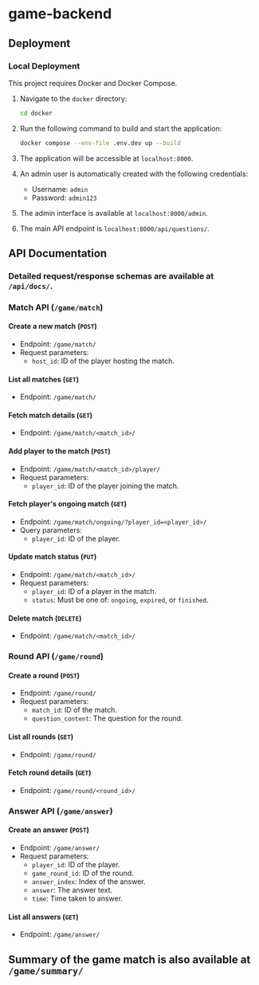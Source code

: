 # game-backend

## Deployment

### Local Deployment

This project requires Docker and Docker Compose.

1.  Navigate to the `docker` directory:

    ```bash
    cd docker
    ```

2.  Run the following command to build and start the application:

    ```bash
    docker compose --env-file .env.dev up --build
    ```

3.  The application will be accessible at `localhost:8000`.

4.  An admin user is automatically created with the following credentials:

    *   Username: `admin`
    *   Password: `admin123`

5.  The admin interface is available at `localhost:8000/admin`.

6.  The main API endpoint is `localhost:8000/api/questions/`.

## API Documentation

### Detailed request/response schemas are available at `/api/docs/`.

### Match API (`/game/match`)

#### Create a new match (`POST`)

*   Endpoint: `/game/match/`
*   Request parameters:
    *   `host_id`: ID of the player hosting the match.

#### List all matches (`GET`)

*   Endpoint: `/game/match/`

#### Fetch match details (`GET`)

*   Endpoint: `/game/match/<match_id>/`

#### Add player to the match (`POST`)

*   Endpoint: `/game/match/<match_id>/player/`
*   Request parameters:
    *   `player_id`: ID of the player joining the match.

#### Fetch player's ongoing match (`GET`)

*   Endpoint: `/game/match/ongoing/?player_id=<player_id>/`
*   Query parameters:
    *   `player_id`: ID of the player.

#### Update match status (`PUT`)

*   Endpoint: `/game/match/<match_id>/`
*   Request parameters:
    *   `player_id`: ID of a player in the match.
    *   `status`: Must be one of: `ongoing`, `expired`, or `finished`.

#### Delete match (`DELETE`)

*   Endpoint: `/game/match/<match_id>/`

### Round API (`/game/round`)

#### Create a round (`POST`)

*   Endpoint: `/game/round/`
*   Request parameters:
    *   `match_id`: ID of the match.
    *   `question_content`: The question for the round.

#### List all rounds (`GET`)

*   Endpoint: `/game/round/`

#### Fetch round details (`GET`)

*   Endpoint: `/game/round/<round_id>/`

### Answer API (`/game/answer`)

#### Create an answer (`POST`)

*   Endpoint: `/game/answer/`
*   Request parameters:
    *   `player_id`: ID of the player.
    *   `game_round_id`: ID of the round.
    *   `answer_index`: Index of the answer.
    *   `answer`: The answer text.
    *   `time`: Time taken to answer.

#### List all answers (`GET`)

*   Endpoint: `/game/answer/`

## Summary of the game match is also available at `/game/summary/`
